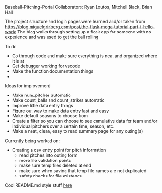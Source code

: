Baseball-Pitching-Portal
Collaborators: Ryan Loutos, Mitchell Black, Brian Hall

The project structure and login pages were learned and/or taken from 
https://blog.miguelgrinberg.com/post/the-flask-mega-tutorial-part-i-hello-world
The blog walks through setting up a flask app for someone with no experience and was used 
to get the ball rolling

To do
- Go through code and make sure everything is neat and organized where it is at
- Get debugger working for vscode
- Make the function documentation things
- 

Ideas for improvement
- Make num_pitches automatic
- Make count_balls and count_strikes automatic
- Improve little data entry things
- Figure out way to make data entry fast and easy
- Make default seasons to choose from
- Create a filter so you can choose to see cumulative data for team and/or individual pitchers over a certain time, season, etc.
- Make a neat, clean, easy to read summary page for any outing(s)

Currently being worked on:
- Creating a csv entry point for pitch information
  - read pitches into outing form
  - more file validation points
  - make sure temp files deleted at end
  - make sure when saving that temp file names are not duplicated
  - safety checks for file existence


Cool README.md style stuff [here](https://help.github.com/en/github/writing-on-github/basic-writing-and-formatting-syntax)